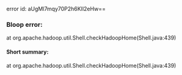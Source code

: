 error id: aUgMl7mqy70P2h6KIl2eHw==
### Bloop error:

at org.apache.hadoop.util.Shell.checkHadoopHome(Shell.java:439)
#### Short summary: 

at org.apache.hadoop.util.Shell.checkHadoopHome(Shell.java:439)